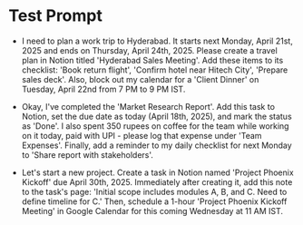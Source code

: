 # Test Prompt

- I need to plan a work trip to Hyderabad. It starts next Monday, April 21st, 2025 and ends on Thursday, April 24th, 2025. Please create a travel plan in Notion titled 'Hyderabad Sales Meeting'. Add these items to its checklist: 'Book return flight', 'Confirm hotel near Hitech City', 'Prepare sales deck'. Also, block out my calendar for a 'Client Dinner' on Tuesday, April 22nd from 7 PM to 9 PM IST.

- Okay, I've completed the 'Market Research Report'. Add this task to Notion, set the due date as today (April 18th, 2025), and mark the status as 'Done'. I also spent 350 rupees on coffee for the team while working on it today, paid with UPI - please log that expense under 'Team Expenses'. Finally, add a reminder to my daily checklist for next Monday to 'Share report with stakeholders'.

- Let's start a new project. Create a task in Notion named 'Project Phoenix Kickoff' due April 30th, 2025. Immediately after creating it, add this note to the task's page: 'Initial scope includes modules A, B, and C. Need to define timeline for C.' Then, schedule a 1-hour 'Project Phoenix Kickoff Meeting' in Google Calendar for this coming Wednesday at 11 AM IST.

